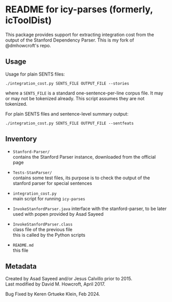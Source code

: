 README for icy-parses (formerly, icToolDist)
============================================

This package provides support for extracting integration cost from the
output of the Stanford Dependency Parser.
This is my fork of @dmhowcroft's repo.

Usage
-----

Usage for plain SENTS files:

    ./integration_cost.py SENTS_FILE OUTPUT_FILE --stories

where a `SENTS_FILE` is a standard one-sentence-per-line corpus file.
It may or may not be tokenized already.
This script assumes they are not tokenized.

For plain SENTS files and sentence-level summary output:

    ./integration_cost.py SENTS_FILE OUTPUT_FILE --sentfeats

Inventory
---------

* `Stanford-Parser/`  
  contains the Stanford Parser instance, downloaded from the official
  page
* `Tests-StanParser/`  
  contains some test files, its purpose is to check the output of the
  stanford parser for special sentences

* `integration_cost.py`  
  main script for running `icy-parses`
* `InvokeStanfordParser.java`
  interface with the stanford-parser, to be later used with popen
  provided by Asad Sayeed
* `InvokeStanfordParser.class`  
  class file of the previous file  
  this is called by the Python scripts
* `README.md`  
  this file
  
Metadata
--------

Created by Asad Sayeed and/or Jesus Calvillo prior to 2015.  
Last modified by David M. Howcroft, April 2017.

Bug Fixed by Keren Grtueke Klein, Feb 2024.
